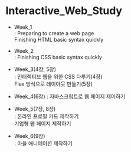 # Interactive_Web_Study  
  
* Week_1  
    : Preparing to create a web page  
      Finishing HTML basic syntax quickly  
  
* Week_2  
    : Finishing CSS basic syntax quickly  
  
* Week_3(4장, 5장)  
    : 인터렉티브 웹을 위한 CSS 다루기(4장)  
      Flex 방식으로 레이아웃 만들기(5장)  
  
* Week_4(6장)
    : 자바스크립트로 웹 페이지 제어하기  
  
* Week_5(7장, 8장)  
    : 온라인 프로필 카드 제작하기  
      기업형 웹 페이지 제작하기  
  
* Week_6(9장)  
    : 마을 애니메이션 제작하기  
